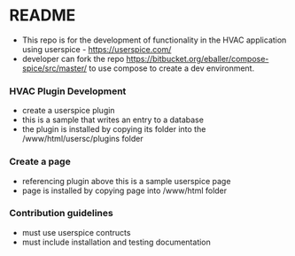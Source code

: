 # README #

* This repo is for the development of functionality in the HVAC application using userspice - https://userspice.com/
* developer can fork the repo https://bitbucket.org/eballer/compose-spice/src/master/ to use compose to create a dev environment.

### HVAC Plugin Development ###
* create a userspice plugin
* this is a sample that writes an entry to a database
* the plugin is installed by copying its folder into the /www/html/usersc/plugins folder

### Create a page ###
* referencing plugin above this is a sample userspice page
* page is installed by copying page into /www/html folder

### Contribution guidelines ###

* must use userspice contructs
* must include installation and testing documentation

